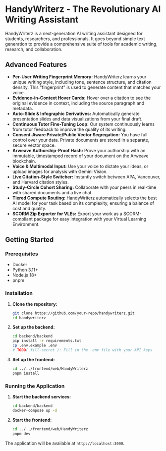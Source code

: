 # HandyWriterz - The Revolutionary AI Writing Assistant

HandyWriterz is a next-generation AI writing assistant designed for students, researchers, and professionals. It goes beyond simple text generation to provide a comprehensive suite of tools for academic writing, research, and collaboration.

## Advanced Features

*   **Per-User Writing Fingerprint Memory:** HandyWriterz learns your unique writing style, including tone, sentence structure, and citation density. This "fingerprint" is used to generate content that matches your voice.
*   **Evidence-in-Context Hover Cards:** Hover over a citation to see the original evidence in context, including the source paragraph and metadata.
*   **Auto-Slide & Infographic Derivatives:** Automatically generate presentation slides and data visualizations from your final draft.
*   **Continuous Tutor Fine-Tuning Loop:** Our system continuously learns from tutor feedback to improve the quality of its writing.
*   **Consent-Aware Private/Public Vector Segregation:** You have full control over your data. Private documents are stored in a separate, secure vector space.
*   **Arweave Authorship-Proof Hash:** Prove your authorship with an immutable, timestamped record of your document on the Arweave blockchain.
*   **Voice & Multimodal Input:** Use your voice to dictate your ideas, or upload images for analysis with Gemini Vision.
*   **Live Citation-Style Switcher:** Instantly switch between APA, Vancouver, and Harvard citation styles.
*   **Study-Circle Cohort Sharing:** Collaborate with your peers in real-time with shared documents and a live chat.
*   **Tiered Compute Routing:** HandyWriterz automatically selects the best AI model for your task based on its complexity, ensuring a balance of cost and quality.
*   **SCORM Zip Exporter for VLEs:** Export your work as a SCORM-compliant package for easy integration with your Virtual Learning Environment.

## Getting Started

### Prerequisites

*   Docker
*   Python 3.11+
*   Node.js 18+
*   pnpm

### Installation

1.  **Clone the repository:**
    ```bash
    git clone https://github.com/your-repo/handywriterz.git
    cd handywriterz
    ```

2.  **Set up the backend:**
    ```bash
    cd backend/backend
    pip install -r requirements.txt
    cp .env.example .env
    # TODO( fill-secret ): Fill in the .env file with your API keys
    ```

3.  **Set up the frontend:**
    ```bash
    cd ../../frontend/web/HandyWriterz
    pnpm install
    ```

### Running the Application

1.  **Start the backend services:**
    ```bash
    cd backend/backend
    docker-compose up -d
    ```

2.  **Start the frontend:**
    ```bash
    cd ../../frontend/web/HandyWriterz
    pnpm dev
    ```

The application will be available at `http://localhost:3000`.
